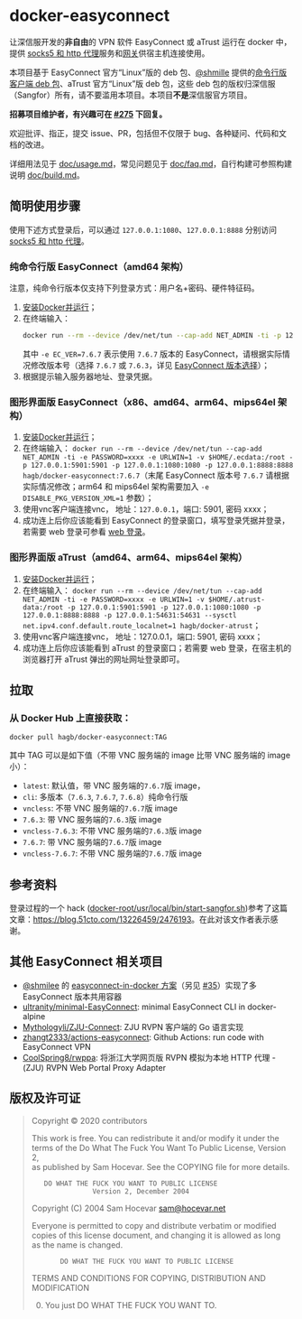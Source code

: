 # docker-easyconnect

让深信服开发的**非自由**的 VPN 软件 EasyConnect 或 aTrust 运行在 docker 中，提供 [socks5 和 http 代理](doc/usage.md#代理服务)服务和[网关](doc/usage.md#ip-forward)供宿主机连接使用。

本项目基于 EasyConnect 官方“Linux”版的 deb 包、[@shmille](https://github.com/shmilee) 提供的[命令行版客户端 deb 包](https://github.com/shmilee/scripts/releases/download/v0.0.1/easyconn_7.6.8.2-ubuntu_amd64.deb)、aTrust 官方“Linux”版 deb 包，这些 deb 包的版权归深信服（Sangfor）所有，请不要滥用本项目。本项目**不是**深信服官方项目。

**招募项目维护者，有兴趣可在 [#275](https://github.com/docker-easyconnect/docker-easyconnect/issues/275) 下回复。**

欢迎批评、指正，提交 issue、PR，包括但不仅限于 bug、各种疑问、代码和文档的改进。

详细用法见于 [doc/usage.md](doc/usage.md)，常见问题见于 [doc/faq.md](doc/faq.md)，自行构建可参照构建说明 [doc/build.md](doc/build.md)。

## 简明使用步骤

使用下述方式登录后，可以通过 `127.0.0.1:1080`、`127.0.0.1:8888` 分别访问 [socks5 和 http 代理](doc/usage.md#代理服务)。

### 纯命令行版 EasyConnect（amd64 架构）

注意，纯命令行版本仅支持下列登录方式：用户名+密码、硬件特征码。

1. [安装Docker并运行](https://docs.docker.com/get-docker/)；
2.  在终端输入：
	``` bash
	docker run --rm --device /dev/net/tun --cap-add NET_ADMIN -ti -p 127.0.0.1:1080:1080 -p 127.0.0.1:8888:8888 -e EC_VER=7.6.3 -e CLI_OPTS="-d vpnaddress -u username -p password" hagb/docker-easyconnect:cli
	```
	其中 `-e EC_VER=7.6.7` 表示使用 `7.6.7` 版本的 EasyConnect，请根据实际情况修改版本号（选择 `7.6.7` 或 `7.6.3`，详见 [EasyConnect 版本选择](doc/usage.md#easyconnect-版本选择)）；
3. 根据提示输入服务器地址、登录凭据。

### 图形界面版 EasyConnect（x86、amd64、arm64、mips64el 架构）

1. [安装Docker并运行](https://docs.docker.com/get-docker/)；
2. 在终端输入： `docker run --rm --device /dev/net/tun --cap-add NET_ADMIN -ti -e PASSWORD=xxxx -e URLWIN=1 -v $HOME/.ecdata:/root -p 127.0.0.1:5901:5901 -p 127.0.0.1:1080:1080 -p 127.0.0.1:8888:8888 hagb/docker-easyconnect:7.6.7`（末尾 EasyConnect 版本号 `7.6.7` 请根据实际情况修改；arm64 和 mips64el 架构需要加入 `-e DISABLE_PKG_VERSION_XML=1` 参数）；
3. 使用vnc客户端连接vnc， 地址：`127.0.0.1`，端口: 5901, 密码 xxxx；
4. 成功连上后你应该能看到 EasyConnect 的登录窗口，填写登录凭据并登录，若需要 web 登录可参看 [web 登录](doc/usage.md#web-登录)。

### 图形界面版 aTrust（amd64、arm64、mips64el 架构）

1. [安装Docker并运行](https://docs.docker.com/get-docker/)；
2. 在终端输入： `docker run --rm --device /dev/net/tun --cap-add NET_ADMIN -ti -e PASSWORD=xxxx -e URLWIN=1 -v $HOME/.atrust-data:/root -p 127.0.0.1:5901:5901 -p 127.0.0.1:1080:1080 -p 127.0.0.1:8888:8888 -p 127.0.0.1:54631:54631 --sysctl net.ipv4.conf.default.route_localnet=1 hagb/docker-atrust`；
3. 使用vnc客户端连接vnc， 地址：127.0.0.1，端口: 5901, 密码 xxxx；
4. 成功连上后你应该能看到 aTrust 的登录窗口；若需要 web 登录，在宿主机的浏览器打开 aTrust 弹出的网址网址登录即可。


## 拉取

### 从 Docker Hub 上直接获取：

```
docker pull hagb/docker-easyconnect:TAG
```

其中 TAG 可以是如下值（不带 VNC 服务端的 image 比带 VNC 服务端的 image 小）：

- `latest`: 默认值，带 VNC 服务端的`7.6.7`版 image，
- `cli`: 多版本（`7.6.3`, `7.6.7`, `7.6.8`）纯命令行版
- `vncless`: 不带 VNC 服务端的`7.6.7`版 image
- `7.6.3`: 带 VNC 服务端的`7.6.3`版 image
- `vncless-7.6.3`: 不带 VNC 服务端的`7.6.3`版 image
- `7.6.7`: 带 VNC 服务端的`7.6.7`版 image
- `vncless-7.6.7`: 不带 VNC 服务端的`7.6.7`版 image

## 参考资料

登录过程的一个 hack ([docker-root/usr/local/bin/start-sangfor.sh](docker-root/usr/local/bin/start-sangfor.sh))参考了这篇文章：<https://blog.51cto.com/13226459/2476193>。在此对该文作者表示感谢。

## 其他 EasyConnect 相关项目

- [@shmilee](https://github.com/shmilee) 的 [easyconnect-in-docker 方案](https://github.com/shmilee/scripts/tree/master/easyconnect-in-docker)（另见 [#35](https://github.com/Hagb/docker-easyconnect/issues/35)）实现了多 EasyConnect 版本共用容器
- [ultranity/minimal-EasyConnect](https://github.com/ultranity/minimal-EasyConnect): minimal EasyConnect CLI in docker-alpine
- [Mythologyli/ZJU-Connect](https://github.com/Mythologyli/ZJU-Connect): ZJU RVPN 客户端的 Go 语言实现
- [zhangt2333/actions-easyconnect](https://github.com/zhangt2333/actions-easyconnect): Github Actions: run code with EasyConnect VPN
- [CoolSpring8/rwppa](https://github.com/CoolSpring8/rwppa): 将浙江大学网页版 RVPN 模拟为本地 HTTP 代理 - (ZJU) RVPN Web Portal Proxy Adapter

## 版权及许可证

> Copyright © 2020 contributors
>
> This work is free. You can redistribute it and/or modify it under the  
> terms of the Do What The Fuck You Want To Public License, Version 2,  
> as published by Sam Hocevar. See the COPYING file for more details. 
>
>        DO WHAT THE FUCK YOU WANT TO PUBLIC LICENSE  
>                    Version 2, December 2004  
>
> Copyright (C) 2004 Sam Hocevar <sam@hocevar.net>  
>
> Everyone is permitted to copy and distribute verbatim or modified  
> copies of this license document, and changing it is allowed as long  
> as the name is changed.  
>  
>            DO WHAT THE FUCK YOU WANT TO PUBLIC LICENSE  
>   TERMS AND CONDITIONS FOR COPYING, DISTRIBUTION AND MODIFICATION  
>  
>  0. You just DO WHAT THE FUCK YOU WANT TO. 
